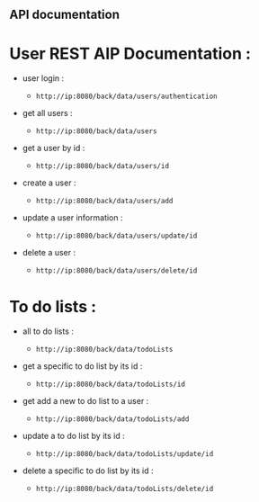 ## API documentation

#   User REST AIP Documentation :
-   user login :
    -   `http://ip:8080/back/data/users/authentication`
    
-   get all users :
    -  `http://ip:8080/back/data/users`

-   get a user by id :
    -  `http://ip:8080/back/data/users/id`
    
-   create a user :
    -  `http://ip:8080/back/data/users/add`

-   update a user information :
    -  `http://ip:8080/back/data/users/update/id`

-   delete a user :
    -   `http://ip:8080/back/data/users/delete/id`

#   To do lists :

-   all to do lists : 
    -   `http://ip:8080/back/data/todoLists`

-   get a specific to do list by its id :
    -   `http://ip:8080/back/data/todoLists/id`

-   get add a new to do list to a user :
    -   `http://ip:8080/back/data/todoLists/add` 

-   update a to do list by its id :
    -   `http://ip:8080/back/data/todoLists/update/id` 

-   delete a specific to do list by its id :
    -    `http://ip:8080/back/data/todoLists/delete/id`